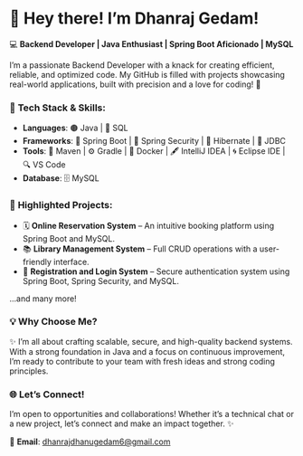 # 👋 Hey there! I’m Dhanraj Gedam!
💻 **Backend Developer | Java Enthusiast | Spring Boot Aficionado | MySQL**

I’m a passionate Backend Developer with a knack for creating efficient, reliable, and optimized code. My GitHub is filled with projects showcasing real-world applications, built with precision and a love for coding! 💼

### 🚀 **Tech Stack & Skills:**
- **Languages**: 🟤 Java | 🐘 SQL
- **Frameworks**: 🌱 Spring Boot | 🔐 Spring Security | 🧩 Hibernate | 🔗 JDBC
- **Tools**: 🚀 Maven | ⚙️ Gradle | 🐳 Docker | 🖋️ IntelliJ IDEA | 🌀 Eclipse IDE | 🔍 VS Code
- **Database**: 🗄️ MySQL

### 📂 **Highlighted Projects:**
- 🗓️ **Online Reservation System** – An intuitive booking platform using Spring Boot and MySQL.
- 📚 **Library Management System** – Full CRUD operations with a user-friendly interface.
- 🔐 **Registration and Login System** – Secure authentication system using Spring Boot, Spring Security, and MySQL.

...and many more!

### 💡 **Why Choose Me?**
✨ I’m all about crafting scalable, secure, and high-quality backend systems. With a strong foundation in Java and a focus on continuous improvement, I’m ready to contribute to your team with fresh ideas and strong coding principles.

### 🌐 **Let’s Connect!**
I’m open to opportunities and collaborations! Whether it’s a technical chat or a new project, let’s connect and make an impact together. ✨

📧 **Email**: dhanrajdhanugedam6@gmail.com
